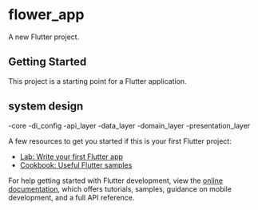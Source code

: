 # flower_app

A new Flutter project.

## Getting Started

This project is a starting point for a Flutter application.

## system design 

  -core
  -di_config
  -api_layer
  -data_layer 
  -domain_layer
  -presentation_layer







A few resources to get you started if this is your first Flutter project:

- [Lab: Write your first Flutter app](https://docs.flutter.dev/get-started/codelab)
- [Cookbook: Useful Flutter samples](https://docs.flutter.dev/cookbook)

For help getting started with Flutter development, view the
[online documentation](https://docs.flutter.dev/), which offers tutorials,
samples, guidance on mobile development, and a full API reference.

